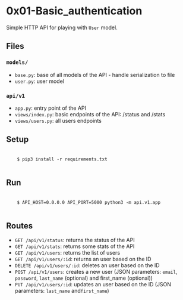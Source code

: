 # 0x01-Basic_authentication

<p>
  Simple HTTP API for playing with <code>User</code> model.
</p>

<h2>
  Files
</h2>

<h3><code>models/</code></h3>

<ul>
  <li>
    <code>base.py</code>: base of all models of the API - handle serialization to file
  </li>
  <li>
    <code>user.py</code>: user model
  </li>
</ul>

<h3><code>api/v1</code></h3>

<ul>
  <li>
    <code>app.py</code>: entry point of the API
  </li>
  <li>
    <code>views/index.py</code>: basic endpoints of the API: /status and /stats
  </li>
  <li>
    <code>views/users.py</code>: all users endpoints
  </li>
</ul>

<h2>Setup</h2>

<pre>
  <code>
    $ pip3 install -r requirements.txt
  </code>
</pre>


<h2>Run</h2>

<pre>
  <code>
    $ API_HOST=0.0.0.0 API_PORT=5000 python3 -m api.v1.app
  </code>
</pre>

<h2>Routes</h2>

<ul>
  <li>
    <code>GET /api/v1/status</code>: returns the status of the API
  </li>
  <li>
    <code>GET /api/v1/stats</code>: returns some stats of the API
  </li>
    <li>
    <code>GET /api/v1/users</code>: returns the list of users
  </li>
    <li>
    <code>GET /api/v1/users/:id</code>: returns an user based on the ID
  </li>
    <li>
    <code>DELETE /api/v1/users/:id</code>: deletes an user based on the ID
  </li>
    <li>
    <code>POST /api/v1/users</code>: creates a new user (JSON parameters: <code>email</code>, <code>password</code>, <code>last_name</code> (optional) and first_name (optional))
  </li>
    <li>
    <code>PUT /api/v1/users/:id</code>: updates an user based on the ID (JSON parameters: <code>last_name</code> and<code>first_name</code>)
  </li>
</ul>
